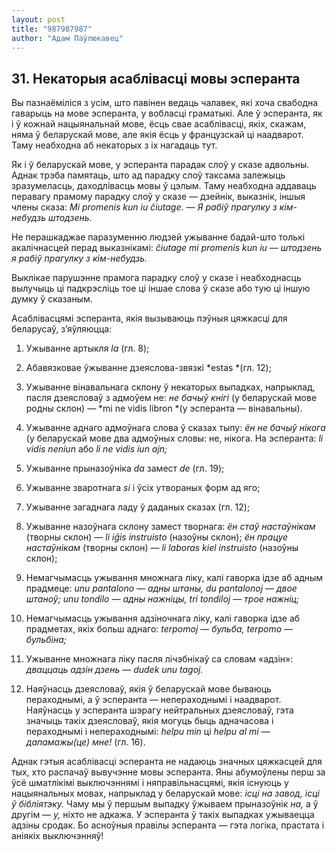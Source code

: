 ```yaml
---
layout: post
title: "987987987"
author: "Адам Паўлюкавец"
---
```



## 31. Некаторыя асаблівасці мовы эсперанта

Вы пазнаёміліся з усім, што павінен ведаць чалавек, які хоча свабодна
гаварыць на мове эсперанта, у вобласці граматыкі. Але ў эсперанта, як
і ў кожнай нацыянальнай мове, ёсць свае асаблівасці, якіх, скажам, няма
ў беларускай мове, але якія ёсць у французскай ці наадварот. Таму
неабходна аб некаторых з іх нагадаць тут.

Як і ў беларускай мове, у эсперанта парадак слоў у сказе адвольны. Аднак
трэба памятаць, што ад парадку слоў таксама залежыць зразумеласць,
даходлівасць мовы ў цэлым. Таму неабходна аддаваць перавагу
прамому парадку слоў у сказе — дзейнік, выказнік, іншыя члены
сказа: *Mi promenis kun iu ĉiutage*. — *Я рабіў прагулку з
кім-небудзь штодзень.*

Не перашкаджае паразуменню людзей ужыванне бадай-што толькі акалічнасцей
перад выказнікамі: *ĉiutage mi promenis kun iu* — *штодзень я рабіў
прагулку з кім-небудзь.*

Выклікае парушэнне прамога парадку слоў у сказе і неабходнасць вылучыць
ці падкрэсліць тое ці іншае слова ў сказе або тую ці іншую думку ў
сказаным.

Асаблівасцямі эсперанта, якія вызываюць пэўныя цяжкасці для беларусаў,
з’яўляюцца:

1. Ужыванне артыкля *la* (гл. 8);

2. Абавязковае ўжыванне дзеяслова-звязкі *estas *(гл. 12);

3. Ужыванне вінавальнага склону ў некаторых выпадках, напрыклад, пасля
дзеясловаў з адмоўем не: *не бачыў кнігі* (у беларускай мове родны
склон) — *mi ne vidis libron *(у эсперанта — вінавальны).

4. Ужыванне аднаго адмоўнага слова ў сказах тыпу: *ён не бачыў нікога*
(у беларускай мове два адмоўных словы: не, нікога. На эсперанта: *li
vidis neniun* або *li ne vidis iun ajn;*

5. Ужыванне прыназоўніка *da* замест *de* (гл. 19);

6. Ужыванне зваротнага *si* і ўсіх утвораных форм ад яго;

7. Ужыванне загаднага ладу ў даданых сказах (гл. 12);

8. Ужыванне назоўнага склону замест творнага: *ён стаў настаўнікам*
(творны склон) — *li iĝis instruisto* (назоўны склон); *ён працуе
настаўнікам* (творны склон) — *li laboras kiel instruisto* (назоўны
склон);

9. Немагчымасць ужывання множнага ліку, калі гаворка ідзе аб адным
прадмеце: *unu pantalono* — *адны штаны, du pantalonoj* — *двое
штаноў; unu tondilo* — *адны нажніцы, tri tondiloj* — *трое нажніц;*

10. Немагчымасць ужывання адзіночнага ліку, калі гаворка ідзе аб
прадметах, якіх больш аднаго: *terpomoj* — *бульба, terpomo* —
*бульбіна;*

11. Ужыванне множнага ліку пасля лічэбнікаў са словам «адзін»:
*дваццаць адзін дзень* — *dudek unu tagoj.*

12. Наяўнасць дзеясловаў, якія ў беларускай мове бываюць пераходнымі, а
ў эсперанта — непераходнымі і наадварот. Наяўнасць у эсперанта шэрагу
нейтральных дзеясловаў, гэта значыць такіх дзеясловаў, якія могуць
быць адначасова і пераходнымі і непераходнымі: *helpu min* ці *helpu
al mi* — *дапамажы(це)* *мне!* (гл. 16).

Аднак гэтыя асаблівасці эсперанта не надаюць значных цяжкасцей для тых,
хто распачаў вывучэнне мовы эсперанта. Яны абумоўлены перш за ўсё
шматлікімі выключэннямі і няправільнасцямі, якія існуюць у
нацыянальных мовах, напрыклад у беларускай мове: *ісці на завод,
ісці ў бібліятэку.* Чаму мы ў першым выпадку ўжываем прыназоўнік *на,* а
ў другім — *у,* ніхто не адкажа. У эсперанта ў такіх выпадках ужываецца
адзіны сродак. Бо асноўныя правілы эсперанта — гэта логіка, прастата і
аніякіх выключэнняў!
